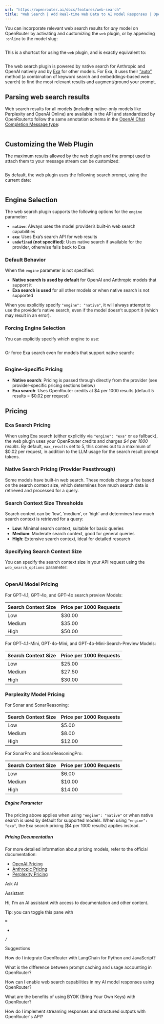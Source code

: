 ```yaml
---
url: "https://openrouter.ai/docs/features/web-search"
title: "Web Search | Add Real-time Web Data to AI Model Responses | OpenRouter | Documentation"
---
```


You can incorporate relevant web search results for _any_ model on OpenRouter by activating and customizing the `web` plugin, or by appending `:online` to the model slug:

```code-block text-sm

```

This is a shortcut for using the `web` plugin, and is exactly equivalent to:

```code-block text-sm

```

The web search plugin is powered by native search for Anthropic and OpenAI natively and by [Exa](https://exa.ai/) for other models. For Exa, it uses their [“auto”](https://docs.exa.ai/reference/how-exa-search-works#combining-neural-and-keyword-the-best-of-both-worlds-through-exa-auto-search) method (a combination of keyword search and embeddings-based web search) to find the most relevant results and augment/ground your prompt.

## Parsing web search results

Web search results for all models (including native-only models like Perplexity and OpenAI Online) are available in the API and standardized by OpenRouterto follow the same annotation schema in the [OpenAI Chat Completion Message type](https://platform.openai.com/docs/api-reference/chat/object):

```code-block text-sm

```

## Customizing the Web Plugin

The maximum results allowed by the web plugin and the prompt used to attach them to your message stream can be customized:

```code-block text-sm

```

By default, the web plugin uses the following search prompt, using the current date:

```code-block text-sm

```

## Engine Selection

The web search plugin supports the following options for the `engine` parameter:

- **`native`**: Always uses the model provider’s built-in web search capabilities
- **`exa`**: Uses Exa’s search API for web results
- **`undefined` (not specified)**: Uses native search if available for the provider, otherwise falls back to Exa

### Default Behavior

When the `engine` parameter is not specified:

- **Native search is used by default** for OpenAI and Anthropic models that support it
- **Exa search is used** for all other models or when native search is not supported

When you explicitly specify `"engine": "native"`, it will always attempt to use the provider’s native search, even if the model doesn’t support it (which may result in an error).

### Forcing Engine Selection

You can explicitly specify which engine to use:

```code-block text-sm

```

Or force Exa search even for models that support native search:

```code-block text-sm

```

### Engine-Specific Pricing

- **Native search**: Pricing is passed through directly from the provider (see provider-specific pricing sections below)
- **Exa search**: Uses OpenRouter credits at $4 per 1000 results (default 5 results = $0.02 per request)

## Pricing

### Exa Search Pricing

When using Exa search (either explicitly via `"engine": "exa"` or as fallback), the web plugin uses your OpenRouter credits and charges _$4 per 1000 results_. By default, `max_results` set to 5, this comes out to a maximum of $0.02 per request, in addition to the LLM usage for the search result prompt tokens.

### Native Search Pricing (Provider Passthrough)

Some models have built-in web search. These models charge a fee based on the search context size, which determines how much search data is retrieved and processed for a query.

### Search Context Size Thresholds

Search context can be ‘low’, ‘medium’, or ‘high’ and determines how much search context is retrieved for a query:

- **Low**: Minimal search context, suitable for basic queries
- **Medium**: Moderate search context, good for general queries
- **High**: Extensive search context, ideal for detailed research

### Specifying Search Context Size

You can specify the search context size in your API request using the `web_search_options` parameter:

```code-block text-sm

```

### OpenAI Model Pricing

For GPT-4.1, GPT-4o, and GPT-4o search preview Models:

| Search Context Size | Price per 1000 Requests |
| --- | --- |
| Low | $30.00 |
| Medium | $35.00 |
| High | $50.00 |

For GPT-4.1-Mini, GPT-4o-Mini, and GPT-4o-Mini-Search-Preview Models:

| Search Context Size | Price per 1000 Requests |
| --- | --- |
| Low | $25.00 |
| Medium | $27.50 |
| High | $30.00 |

### Perplexity Model Pricing

For Sonar and SonarReasoning:

| Search Context Size | Price per 1000 Requests |
| --- | --- |
| Low | $5.00 |
| Medium | $8.00 |
| High | $12.00 |

For SonarPro and SonarReasoningPro:

| Search Context Size | Price per 1000 Requests |
| --- | --- |
| Low | $6.00 |
| Medium | $10.00 |
| High | $14.00 |

##### Engine Parameter

The pricing above applies when using `"engine": "native"` or when native search is used by default for supported models. When using `"engine": "exa"`, the Exa search pricing ($4 per 1000 results) applies instead.

##### Pricing Documentation

For more detailed information about pricing models, refer to the official documentation:

- [OpenAI Pricing](https://platform.openai.com/docs/pricing#web-search)
- [Anthropic Pricing](https://docs.claude.com/en/docs/agents-and-tools/tool-use/web-search-tool#usage-and-pricing)
- [Perplexity Pricing](https://docs.perplexity.ai/guides/pricing)

Ask AI

Assistant

Hi, I'm an AI assistant with access to documentation and other content.

Tip: you can toggle this pane with

`⌘`

+

`/`

Suggestions

How do I integrate OpenRouter with LangChain for Python and JavaScript?

What is the difference between prompt caching and usage accounting in OpenRouter?

How can I enable web search capabilities in my AI model responses using OpenRouter?

What are the benefits of using BYOK (Bring Your Own Keys) with OpenRouter?

How do I implement streaming responses and structured outputs with OpenRouter's API?